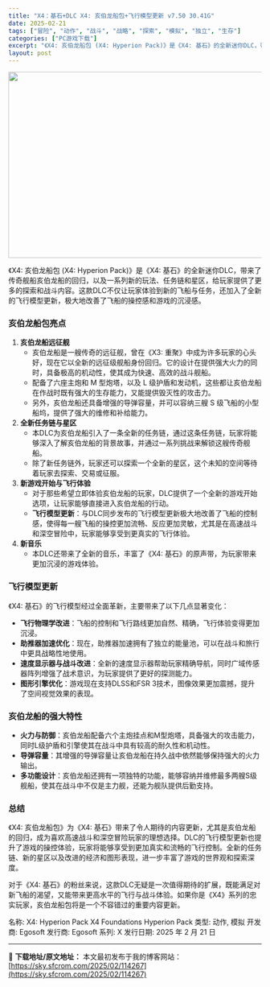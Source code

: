 ```yaml
---
title: "X4：基石+DLC X4: 亥伯龙船包+飞行模型更新 v7.50 30.41G"
date: 2025-02-21
tags: ["冒险", "动作", "战斗", "战略", "探索", "模拟", "独立", "生存"]
categories: ["PC游戏下载"]
excerpt: "《X4: 亥伯龙船包 (X4: Hyperion Pack)》是《X4: 基石》的全新迷你DLC，带来了传奇舰船亥伯龙船的回归，以及一系列新的玩法、任务链和星区，给玩家提供了更多的探索和战斗内容。这款DLC不仅让玩家体验到新的飞船与任务，还加入了全新的飞行模型更新，极大地改善了飞船的操控感和游戏的沉&hellip;"
layout: post
---
```


<img class="aligncenter size-full wp-image-114268" src="https://sky.sfcrom.com/wp-content/uploads/2025/02/2025022100592435.webp" alt="" width="660" height="370" />

《X4: 亥伯龙船包 (X4: Hyperion Pack)》是《X4: 基石》的全新迷你DLC，带来了传奇舰船亥伯龙船的回归，以及一系列新的玩法、任务链和星区，给玩家提供了更多的探索和战斗内容。这款DLC不仅让玩家体验到新的飞船与任务，还加入了全新的飞行模型更新，极大地改善了飞船的操控感和游戏的沉浸感。
<h3><strong>亥伯龙船包亮点</strong></h3>
<ol>
 	<li><strong>亥伯龙船远征舰</strong>
<ul>
 	<li>亥伯龙船是一艘传奇的远征舰，曾在《X3: 重聚》中成为许多玩家的心头好，现在它以全新的远征级舰船身份回归。它的设计在提供强大火力的同时，具备极高的机动性，使其成为快速、高效的战斗舰船。</li>
 	<li>配备了六座主炮和 M 型炮塔，以及 L 级护盾和发动机，这些都让亥伯龙船在作战时既有强大的生存能力，又能提供毁灭性的攻击力。</li>
 	<li>另外，亥伯龙船还具备增强的导弹容量，并可以容纳三艘 S 级飞船的小型船坞，提供了强大的维修和补给能力。</li>
</ul>
</li>
 	<li><strong>全新任务链与星区</strong>
<ul>
 	<li>本DLC为亥伯龙船引入了一条全新的任务链，通过这条任务链，玩家将能够深入了解亥伯龙船的背景故事，并通过一系列挑战来解锁这艘传奇舰船。</li>
 	<li>除了新任务链外，玩家还可以探索一个全新的星区，这个未知的空间等待着玩家去探索、交易或征服。</li>
</ul>
</li>
 	<li><strong>新游戏开始与飞行体验</strong>
<ul>
 	<li>对于那些希望立即体验亥伯龙船的玩家，DLC提供了一个全新的游戏开始选项，让玩家能够直接进入亥伯龙船的行动。</li>
 	<li><strong>飞行模型更新</strong>：与DLC同步发布的飞行模型更新极大地改善了飞船的控制感，使得每一艘飞船的操控更加流畅、反应更加灵敏，尤其是在高速战斗和深空冒险中，玩家能够享受到更真实的飞行体验。</li>
</ul>
</li>
 	<li><strong>新音乐</strong>
<ul>
 	<li>本DLC还带来了全新的音乐，丰富了《X4: 基石》的原声带，为玩家带来更加沉浸的游戏体验。</li>
</ul>
</li>
</ol>
<h3><strong>飞行模型更新</strong></h3>
《X4: 基石》的飞行模型经过全面革新，主要带来了以下几点显著变化：
<ul>
 	<li><strong>飞行物理学改进</strong>：飞船的控制和飞行路线更加自然、精确，飞行体验变得更加沉浸。</li>
 	<li><strong>助推器加速优化</strong>：现在，助推器加速拥有了独立的能量池，可以在战斗和旅行中更具战略性地使用。</li>
 	<li><strong>速度显示器与战斗改进</strong>：全新的速度显示器帮助玩家精确导航，同时广域传感器阵列增强了战术意识，为玩家提供了更好的探测能力。</li>
 	<li><strong>图形引擎优化</strong>：游戏现在支持DLSS和FSR 3技术，图像效果更加震撼，提升了空间视觉效果的表现。</li>
</ul>
<h3><strong>亥伯龙船的强大特性</strong></h3>
<ul>
 	<li><strong>火力与防御</strong>：亥伯龙船配备六个主炮挂点和M型炮塔，具备强大的攻击能力，同时L级护盾和引擎使其在战斗中具有较高的耐久性和机动性。</li>
 	<li><strong>导弹容量</strong>：其增强的导弹容量让亥伯龙船在持久战中依然能够保持强大的火力输出。</li>
 	<li><strong>多功能设计</strong>：亥伯龙船还拥有一项独特的功能，能够容纳并维修最多两艘S级舰船，使其在战斗中不仅是主力舰，还能为舰队提供后勤支持。</li>
</ul>
<h3><strong>总结</strong></h3>
《X4: 亥伯龙船包》为《X4: 基石》带来了令人期待的内容更新，尤其是亥伯龙船的回归，成为喜欢高速战斗和深空冒险玩家的理想选择。DLC的飞行模型更新也提升了游戏的操控体验，玩家将能够享受到更加真实和流畅的飞行控制。全新的任务链、新的星区以及改进的经济和图形表现，进一步丰富了游戏的世界观和探索深度。

对于《X4: 基石》的粉丝来说，这款DLC无疑是一次值得期待的扩展，既能满足对新飞船的渴望，又能带来更高水平的飞行与战斗体验。如果你是《X4》系列的忠实玩家，亥伯龙船包将是一个不容错过的重要内容更新。

名称: X4: Hyperion Pack X4 Foundations Hyperion Pack
类型: 动作, 模拟
开发商: Egosoft
发行商: Egosoft
系列: X
发行日期: 2025 年 2 月 21 日

---
📖 **下载地址/原文地址：** 本文最初发布于我的博客网站：[https://sky.sfcrom.com/2025/02/114267](https://sky.sfcrom.com/2025/02/114267)
